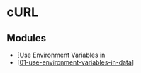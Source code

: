 # cURL

Modules
---

- [Use Environment Variables in
- [[01-use-environment-variables-in-data]]

[//begin]: # "Autogenerated link references for markdown compatibility"
[01-use-environment-variables-in-data]: 01-use-environment-variables-in-data.md "Use Environment Variables in Data"
[//end]: # "Autogenerated link references"